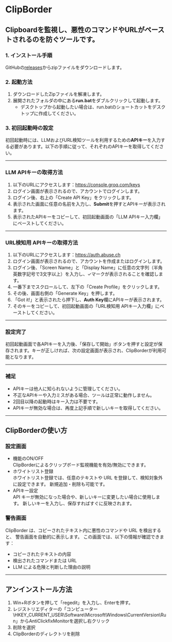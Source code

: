 # ClipBorder
 
Clipboardを監視し、悪性のコマンドやURLがペーストされるのを防ぐツールです。
---
 
### 1. インストール手順
 
GitHubの[releases](https://github.com/kinko173/ClipBorder/releases)からzipファイルをダウンロードします。
 
### 2. 起動方法
 
1.  ダウンロードしたZipファイルを解凍します。
2.  展開されたフォルダの中にある**run.bat**をダブルクリックして起動します。
    * デスクトップから起動したい場合は、run.batのショートカットをデスクトップに作成してください。
 
### 3. 初回起動時の設定
 
初回起動時には、LLMおよびURL検知ツールを利用するための**APIキー**を入力する必要があります。以下の手順に従って、それぞれのAPIキーを取得してください。
 
---
 
### LLM APIキーの取得方法
 
1.  以下のURLにアクセスします：https://console.groq.com/keys
2.  ログイン画面が表示されるので、アカウントでログインします。
3.  ログイン後、右上の「Create API Key」をクリックします。
4.  表示された画面に任意の名前を入力し、**Submit**を押すとAPIキーが表示されます。
5.  表示されたAPIキーをコピーして、初回起動画面の「LLM APIキー入力欄」にペーストしてください。
 
---
 
### URL検知用 APIキーの取得方法
 
1.  以下のURLにアクセスします：https://auth.abuse.ch
2.  ログイン画面が表示されるので、アカウントを作成またはログインします。
3.  ログイン後、「Screen Name」と「Display Name」に任意の文字列（半角英数字記号で3文字以上）を入力し、✓マークが表示されることを確認します。
4.  一番下までスクロールして、左下の「Create Profile」をクリックします。
5.  その後、画面右側の「Generate Key」を押します。
6.  「Got it!」と表示されたら押下し、**Auth Key**欄にAPIキーが表示されます。
7.  そのキーをコピーして、初回起動画面の「URL検知用 APIキー入力欄」にペーストしてください。
 
---
 
### 設定完了
 
初回起動画面で各APIキーを入力後、「保存して開始」ボタンを押すと設定が保存されます。キーが正しければ、次の設定画面が表示され、ClipBorderが利用可能となります。
 
---
 
### 補足
 
* APIキーは他人に知られないように管理してください。
* 不正なAPIキーや入力ミスがある場合、ツールは正常に動作しません。
* 2回目以降の起動時はキー入力は不要です。
* APIキーが無効な場合は、再度上記手順で新しいキーを取得してください。

---

## ClipBorderの使い方
### 設定画面

- 機能のON/OFF<br>
ClipBorderによるクリップボード監視機能を有効/無効にできます。<br>
- ホワイトリスト登録<br>
ホワイトリスト登録では、任意のテキストや URL を登録して、検知対象外に設定できます。
新規追加・削除も可能です。<br>
- APIキー設定<br>
API キーが無効になった場合や、新しいキーに変更したい場合に使用します。
新しいキーを入力し、保存すればすぐに反映されます。

### 警告画面
ClipBorder は、コピーされたテキスト内に悪性のコマンドや URL を検出すると、
警告画面を自動的に表示します。
この画面では、以下の情報が確認できます：
- コピーされたテキストの内容
- 検出されたコマンドまたは URL
- LLM による危険と判断した理由の説明



---
## アンインストール方法
1.  Win+Rボタンを押して「regedit」を入力し、Enterを押す。
2.  レジストリエディターの「コンピューター\HKEY_CURRENT_USER\Software\Microsoft\Windows\CurrentVersion\Run」からAntiClickfixMonitorを選択し右クリック
3.  削除を選択
4.  ClipBorderのディレクトリを削除
